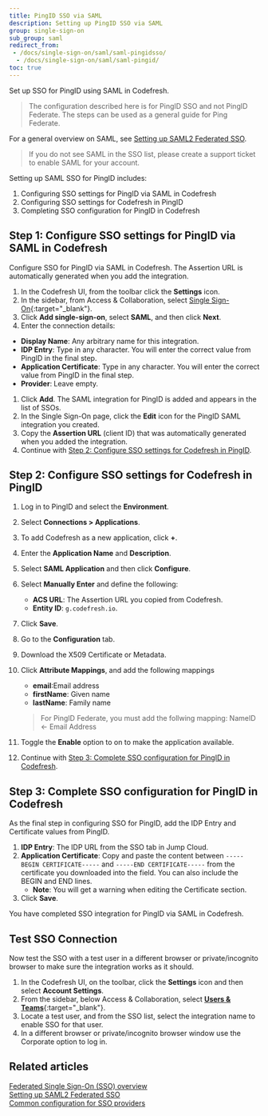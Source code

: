 ```yaml
---
title: PingID SSO via SAML
description: Setting up PingID SSO via SAML
group: single-sign-on
sub_group: saml
redirect_from:
 - /docs/single-sign-on/saml/saml-pingidsso/
  - /docs/single-sign-on/saml/saml-pingid/
toc: true
---
```


Set up SSO for PingID using SAML in Codefresh.
> The configuration described here is for PingID SSO and not PingID Federate. The steps can be used as a general guide for Ping Federate. 

For a general overview on SAML, see [Setting up SAML2 Federated SSO]({{site.baseurl}}/docs/single-sign-on/saml/).

>If you do not see SAML in the SSO list, please create a support ticket to enable SAML for your account.

Setting up SAML SSO for PingID includes:
1. Configuring SSO settings for PingID via SAML in Codefresh
1. Configuring SSO settings for Codefresh in PingID
1. Completing SSO configuration for PingID in Codefresh


## Step 1: Configure SSO settings for PingID via SAML in Codefresh

Configure SSO for PingID via SAML in Codefresh. The Assertion URL is automatically generated when you add the integration.

1. In the Codefresh UI, from the toolbar click the **Settings** icon.
1. In the sidebar, from Access & Collaboration, select [Single Sign-On](https://g.codefresh.io/2.0/account-settings/single-sign-on){:target="\_blank"}.  
1. Click **Add single-sign-on**, select **SAML**, and then click **Next**.
1. Enter the connection details: 
  * **Display Name**: Any arbitrary name for this integration.
  * **IDP Entry**: Type in any character. You will enter the correct value from PingID in the final step.
  * **Application Certificate**: Type in any character. You will enter the correct value from PingID in the final step.
  * **Provider**: Leave empty. 
1. Click **Add**.
  The SAML integration for PingID is added and appears in the list of SSOs. 
1. In the Single Sign-On page, click the **Edit** icon for the PingID SAML integration you created.
1. Copy the **Assertion URL** (client ID) that was automatically generated when you added the integration. 
1. Continue with [Step 2: Configure SSO settings for Codefresh in PingID](#configure-sso-settings-for-codefresh-in-pingid).


## Step 2: Configure SSO settings for Codefresh in PingID


1. Log in to PingID and select the **Environment**.
1. Select **Connections > Applications**.
1. To add Codefresh as a new application, click **+**.
1. Enter the **Application Name** and **Description**.
1. Select **SAML Application** and then click **Configure**.
1. Select **Manually Enter** and define the following:
    - **ACS URL**: The Assertion URL you copied from Codefresh.
    - **Entity ID**: `g.codefresh.io`.
1. Click **Save**.
1. Go to the **Configuration** tab.
1. Download the X509 Certificate or Metadata.
1. Click **Attribute Mappings**, and add the following mappings
    - **email**:Email address
    - **firstName**: Given name
    - **lastName**: Family name

    > For PingID Federate, you must add the follwing mapping: NameID <- Email Address

1. Toggle the **Enable** option to on to make the application available.
1. Continue with [Step 3: Complete SSO configuration for PingID in Codefresh](#complete-sso-configuration-for-pingid-in-codefresh).


## Step 3: Complete SSO configuration for PingID in Codefresh
As the final step in configuring SSO for PingID, add the IDP Entry and Certificate values from PingID.

1. **IDP Entry**: The IDP URL from the SSO tab in Jump Cloud.
1. **Application Certificate**: Copy and paste the content between `-----BEGIN CERTIFICATE-----` and `-----END CERTIFICATE-----` from the certificate you downloaded into the field. You can also include the BEGIN and END lines. 
    - **Note**: You will get a warning when editing the Certificate section.
1. Click **Save**.

You have completed SSO integration for PingID via SAML in Codefresh.


## Test SSO Connection

Now test the SSO with a test user in a different browser or private/incognito browser to make sure the integration works as it should.

1. In the Codefresh UI, on the toolbar, click the **Settings** icon and then select **Account Settings**.
1. From the sidebar, below Access & Collaboration, select [**Users & Teams**](https://g.codefresh.io/2.0/account-settings/single-sign-on){:target="\_blank"}.   
1. Locate a test user, and from the SSO list, select the integration name to enable SSO for that user.
1. In a different browser or private/incognito browser window use the Corporate option to log in.

## Related articles
[Federated Single Sign-On (SSO) overview]({{site.baseurl}}/docs/single-sign-on/single-sign-on/)  
[Setting up SAML2 Federated SSO]({{site.baseurl}}/docs/single-sign-on/saml)  
[Common configuration for SSO providers]({{site.baseurl}}/docs/single-sign-on/team-sync)  